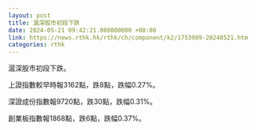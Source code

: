 ```yaml
---
layout: post
title: 滬深股市初段下跌
date: 2024-05-21 09:42:21.000000000 +08:00
link: https://news.rthk.hk/rthk/ch/component/k2/1753989-20240521.htm
categories: rthk
---
```


滬深股市初段下跌。

上證指數較早時報3162點，跌8點，跌幅0.27%。

深證成份指數報9720點，跌30點，跌幅0.31%。

創業板指數報1868點，跌6點，跌幅0.37%。
